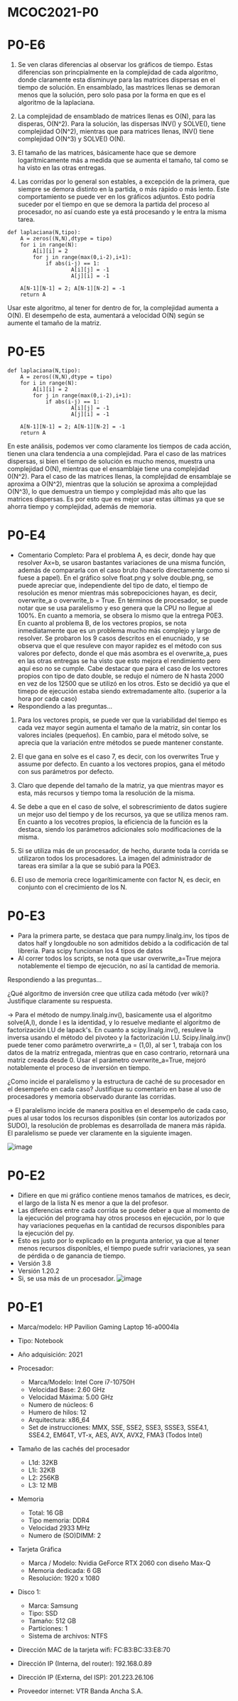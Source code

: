 # MCOC2021-P0

# P0-E6

1) Se ven claras diferencias al observar los gráficos de tiempo. Estas diferencias son princpialmente en la complejidad de cada algoritmo, donde claramente esta disminuye para las matrices dispersas en el tiempo de solución. En ensamblado, las mastrices llenas se demoran menos que la solución, pero solo pasa por la forma en que es el algoritmo de la laplaciana.

2) La complejidad de ensamblado de matrices llenas es O(N), para las disperas, O(N^2). Para la solución, las dispersas INV() y SOLVE(), tiene complejidad O(N^2), mientras que para matrices llenas, INV() tiene complejidad O(N^3) y SOLVE() O(N).

3) El tamaño de las matrices, básicamente hace que se demore logarítmicamente más a medida que se aumenta el tamaño, tal como se ha visto en las otras entregas.

4) Las corridas por lo general son estables, a excepción de la primera, que siempre se demora distinto en la partida, o más rápido o más lento. Este comportamiento se puede ver en los gráficos adjuntos. Esto podría suceder por el tiempo en que se demora la partida del proceso al procesador, no así cuando este ya está procesando y le entra la misma tarea.

```
def laplaciana(N,tipo):
    A = zeros((N,N),dtype = tipo)
    for i in range(N):
        A[i][i] = 2
        for j in range(max(0,i-2),i+1):
            if abs(i-j) == 1:
                    A[i][j] = -1
                    A[j][i] = -1
               
    A[N-1][N-1] = 2; A[N-1][N-2] = -1
    return A
```

Usar este algoritmo, al tener for dentro de for, la complejidad aumenta a O(N). El desempeño de esta, aumentará a velocidad O(N) según se aumente el tamaño de la matriz.

# P0-E5
```
def laplaciana(N,tipo):
    A = zeros((N,N),dtype = tipo)
    for i in range(N):
        A[i][i] = 2
        for j in range(max(0,i-2),i+1):
            if abs(i-j) == 1:
                    A[i][j] = -1
                    A[j][i] = -1
               
    A[N-1][N-1] = 2; A[N-1][N-2] = -1
    return A
```
En este análisis, podemos ver como claramente los tiempos de cada acción, tienen una clara tendencia a una complejidad. Para el caso de las matrices dispersas, si bien el tiempo de solución es mucho menos, muestra una complejidad O(N), mientras que el ensamblaje tiene una complejidad 0(N^2). 
Para el caso de las matrices llenas, la complejidad de ensamblaje se aproxima a O(N^2), mientras que la solución se aproxima a complejidad O(N^3), lo que demuestra un tiempo y complejidad más alto que las matrices dispersas. Es por esto que es mejor usar estas últimas ya que se ahorra tiempo y complejidad, además de memoria.

# P0-E4

* Comentario Completo: Para el problema A, es decir, donde hay que resolver Ax=b, se usaron bastantes variaciones de una misma función, además de compararla con el caso bruto (hacerlo directamente como si fuese a papel). En el gráfico solve float.png y solve double.png, se puede apreciar que, independiente del tipo de dato, el tiempo de resolución es menor mientras más sobrepociciones hayan, es decir, overwrite_a o overwrite_b = True. En términos de procesador, se puede notar que se usa paralelismo y eso genera que la CPU no llegue al 100%. En cuanto a memoria, se obsera lo mismo que la entrega P0E3. En cuanto al problema B, de los vectores propios, se nota inmediatamente que es un problema mucho más complejo y largo de resolver. Se probaron los 9 casos descritos en el enucniado, y se observa que el que resuleve con mayor rapidez es el método con sus valores por defecto, donde el que más asombra es el overwrite_a, pues en las otras entregas se ha visto que esto mejora el rendimiento pero aquí eso no se cumple. Cabe destacar que para el caso de los vectores propios con tipo de dato double, se redujo el número de N hasta 2000 en vez de los 12500 que se utilizó en los otros. Esto se decidió ya que el timepo de ejecución estaba siendo extremadamente alto. (superior a la hora por cada caso)
* Respondiendo a las preguntas...
1) Para los vectores propis, se puede ver que la variabilidad del tiempo es cada vez mayor según aumenta el tamaño de la matriz, sin contar los valores inciales (pequeños). En cambio, para el método solve, se aprecia que la variación entre métodos se puede mantener constante.

2) El que gana en solve es el caso 7, es decir, con los overwrites True y assume por defecto. En cuanto a los vectores propios, gana el método con sus parámetros por defecto.

3) Claro que depende del tamaño de la matriz, ya que mientras mayor es esta, más recursos y tiempo toma la resolución de la misma.

4) Se debe a que en el caso de solve, el sobrescrimiento de datos sugiere un mejor uso del tiempo y de los recursos, ya que se utiliza menos ram. En cuanto a los vecotres propios, la eficiencia de la función es la destaca, siendo los parámetros adicionales solo modificaciones de la misma.

5) Si se utiliza más de un procesador, de hecho, durante toda la corrida se utilizaron todos los procesadores. La imagen del administrador de tareas era similar a la que se subió para la P0E3.

6) El uso de memoria crece logarítimicamente con factor N, es decir, en conjunto con el crecimiento de los N.

# P0-E3

* Para la primera parte, se destaca que para numpy.linalg.inv, los tipos de datos half y longdouble no son admitidos debido a la codificación de tal librería. Para scipy funcionan los 4 tipos de datos
* Al correr todos los scripts, se nota que usar overwrite_a=True mejora notablemente el tiempo de ejecución, no así la cantidad de memoria.

Respondiendo a las preguntas...

¿Qué algoritmo de inversión cree que utiliza cada método (ver wiki)? Justifique claramente su respuesta. 

-> Para el método de numpy.linalg.inv(), basicamente usa el algoritmo solve(A,I), donde I es la identidad, y lo resuelve mediante el algoritmo de factorización LU de lapack's. En cuanto a scipy.linalg.inv(), resuleve la inversa usando el método del pivoteo y la factorización LU. Scipy.linalg.inv() puede tener como parámetro overwrirte_a = (1,0), al ser 1, trabaja con los datos de la matriz entregada, mientras que en caso contrario, retornará una matriz creada desde 0. Usar el parámetro overwrite_a=True, mejoró notablemente el proceso de inversión en tiempo.

¿Como incide el paralelismo y la estructura de caché de su procesador en el desempeño en cada caso? Justifique su comentario en base al uso de procesadores y memoria observado durante las corridas. 

-> El paralelismo incide de manera positiva en el desempeño de cada caso, pues al usar todos los recursos disponibles (sin contar los autorizados por SUDO), la resolución de problemas es desarrollada de manera más rápida. El paralelismo se puede ver claramente en la siguiente imagen.

![image](https://user-images.githubusercontent.com/70209467/129839372-fe587cef-21d2-4312-957b-e51ff4266498.png)

# P0-E2

* Difiere en que mi gráfico contiene menos tamaños de matrices, es decir, el largo de la lista N es menor a que la del profesor.
* Las diferencias entre cada corrida se puede deber a que al momento de la ejecución del programa hay otros procesos en ejecución, por lo que hay variaciones pequeñas en la cantidad de recursos disponibles para la ejecución del py.
* Esto es justo por lo explicado en la pregunta anterior, ya que al tener menos recursos disponibles, el tiempo puede sufrir variaciones, ya sean de pérdida o de ganancia de tiempo.
* Versión 3.8
* Versión 1.20.2
* Si, se usa más de un procesador.
![image](https://user-images.githubusercontent.com/70209467/128419321-9774b867-c7bb-40f9-907a-c99a5cca2935.png)


# P0-E1 

* Marca/modelo: HP Pavilion Gaming Laptop 16-a0004la
* Tipo: Notebook
* Año adquisición: 2021
* Procesador:
  * Marca/Modelo: Intel Core i7-10750H
  * Velocidad Base: 2.60 GHz
  * Velocidad Máxima: 5.00 GHz
  * Numero de núcleos: 6
  * Humero de hilos: 12
  * Arquitectura: x86_64
  * Set de instrucciones: MMX, SSE, SSE2, SSE3, SSSE3, SSE4.1, SSE4.2, EM64T, VT-x, AES, AVX, AVX2, FMA3 (Todos Intel)
* Tamaño de las cachés del procesador
  * L1d: 32KB
  * L1i: 32KB
  * L2: 256KB
  * L3: 12 MB
* Memoria 
  * Total: 16 GB
  * Tipo memoria: DDR4
  * Velocidad 2933 MHz
  * Numero de (SO)DIMM: 2
* Tarjeta Gráfica
  * Marca / Modelo: Nvidia GeForce RTX 2060 con diseño Max-Q 
  * Memoria dedicada: 6 GB
  * Resolución: 1920 x 1080
* Disco 1: 
  * Marca: Samsung
  * Tipo: SSD
  * Tamaño: 512 GB
  * Particiones: 1
  * Sistema de archivos: NTFS
  
* Dirección MAC de la tarjeta wifi: FC:B3:BC:33:E8:70
* Dirección IP (Interna, del router): 192.168.0.89
* Dirección IP (Externa, del ISP): 201.223.26.106
* Proveedor internet: VTR Banda Ancha S.A.
